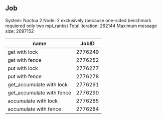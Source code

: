 ## Job
System: Noctua 2
Node: 2 exclusively (because one-sided benchmark requiered only two mpi_ranks)
Total iteration: 262144
Maximum message size: 2097152

| name          |  JobID|
|---------------|-------|
|get with lock  | 2776249|
|get with fence | 2776252|
|put with lock |  2776277|
|put with fence |  2776278|
|get_accumulate with lock| 2776291|
|get_accumulate with fence |2776290|
|accumulate with lock |2776285|
|accumulate with fence |2776284|
